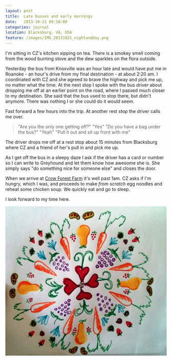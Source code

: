 ```yaml
---
layout: post
title:  Late busses and early mornings
date:   2013-10-21 09:18:00
categories: journal
location: Blacksburg, VA, USA
feature: /images/IMG_20131021_nightandday.png
---
```


I'm sitting in CZ's kitchen sipping on tea. There is a smokey smell coming from the wood burning stove and the dew sparkles on the flora outside.

Yesterday the bus from Knoxville was an hour late and would have put me in Roanoke - an hour's drive from my final destination - at about 2:20 am. I coordinated with CZ and she agreed to brave the highway and pick me up, no matter what the time. At the next stop I spoke with the bus driver about dropping me off at an earlier point on the road, where I passed much closer to my destination. She said that the bus used to stop there, but didn't anymore. There was nothing I or she could do it would seem.

Fast forward a few hours into the trip. At another rest stop the driver calls me over.

> "Are you the only one getting off?"
> "Yes"
> "Do you have a bag under the bus?"
> "Yeah"
> "Pull it out and sit up front with me"

The driver drops me off at a rest stop about 15 minutes from Blacksburg where CZ and a friend of her's pull in and pick me up.

As I get off the bus in a sleepy daze I ask if the driver has a card or number so I can write to Greyhound and let them know how awesome she is. She simply says "do something nice for someone else" and closes the door.

When we arrive at [Crow Forest Farm][crowforest] it's well past 1am. CZ asks if I'm hungry, which I was, and proceeds to make *from scratch* egg noodles and reheat some chicken soup. We quickly eat and go to sleep.

I look forward to my time here.

![Illustration by CZ][cz]

[crowforest]:    http://crowforestfarm.wordpress.com
[cz]: /images/IMG_20131021_CZdrawing.jpg